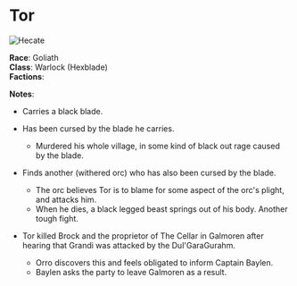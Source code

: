 # Tor 

![Hecate](../../../images/tor.png)

**Race**: Goliath <br />
**Class**: Warlock (Hexblade) <br />
**Factions**:  <br />


**Notes**:
- Carries a black blade.
- Has been cursed by the blade he carries.
    - Murdered his whole village, in some kind of black out rage caused by the blade.
- Finds another (withered orc) who has also been cursed by the blade.
    - The orc believes Tor is to blame for some aspect of the orc's plight, and attacks him.
    - When he dies, a black legged beast springs out of his body. Another tough fight.


- Tor killed Brock and the proprietor of The Cellar in Galmoren after hearing that Grandi was attacked by the Dul'GaraGurahm.
    - Orro discovers this and feels obligated to inform Captain Baylen.
    - Baylen asks the party to leave Galmoren as a result. 
